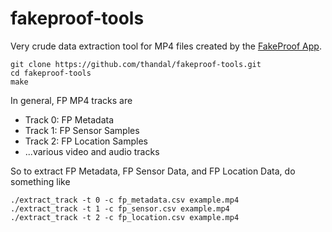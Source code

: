 # fakeproof-tools
Very crude data extraction tool for MP4 files created by the [FakeProof App](https://play.google.com/store/apps/details?id=com.ee.fakeproof).
```
git clone https://github.com/thandal/fakeproof-tools.git
cd fakeproof-tools
make
```

In general, FP MP4 tracks are
* Track 0: FP Metadata
* Track 1: FP Sensor Samples
* Track 2: FP Location Samples
* ...various video and audio tracks

So to extract FP Metadata, FP Sensor Data, and FP Location Data, do something like
```
./extract_track -t 0 -c fp_metadata.csv example.mp4
./extract_track -t 1 -c fp_sensor.csv example.mp4
./extract_track -t 2 -c fp_location.csv example.mp4
```
